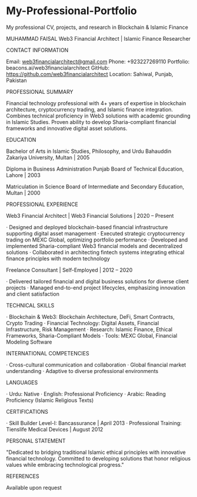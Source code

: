 # My-Professional-Portfolio
My professional CV, projects, and research in Blockchain &amp; Islamic Finance

MUHAMMAD FAISAL
Web3 Financial Architect | Islamic Finance Researcher



CONTACT INFORMATION

Email: web3financialarchitect@gmail.com
Phone: +923227269110
Portfolio: beacons.ai/web3financialarchitect
GitHub: https://github.com/web3financialarchitect
Location: Sahiwal, Punjab, Pakistan



PROFESSIONAL SUMMARY

Financial technology professional with 4+ years of expertise in blockchain architecture, cryptocurrency trading, and Islamic finance integration. Combines technical proficiency in Web3 solutions with academic grounding in Islamic Studies. Proven ability to develop Sharia-compliant financial frameworks and innovative digital asset solutions.



EDUCATION

Bachelor of Arts in Islamic Studies, Philosophy, and Urdu
Bahauddin Zakariya University, Multan | 2005

Diploma in Business Administration
Punjab Board of Technical Education, Lahore | 2003

Matriculation in Science
Board of Intermediate and Secondary Education, Multan | 2000



PROFESSIONAL EXPERIENCE

Web3 Financial Architect | Web3 Financial Solutions | 2020 – Present

· Designed and deployed blockchain-based financial infrastructure supporting digital asset management
· Executed strategic cryptocurrency trading on MEXC Global, optimizing portfolio performance
· Developed and implemented Sharia-compliant Web3 financial models and decentralized solutions
· Collaborated in architecting fintech systems integrating ethical finance principles with modern technology

Freelance Consultant | Self-Employed | 2012 – 2020

· Delivered tailored financial and digital business solutions for diverse client projects
· Managed end-to-end project lifecycles, emphasizing innovation and client satisfaction



TECHNICAL SKILLS

· Blockchain & Web3: Blockchain Architecture, DeFi, Smart Contracts, Crypto Trading
· Financial Technology: Digital Assets, Financial Infrastructure, Risk Management
· Research: Islamic Finance, Ethical Frameworks, Sharia-Compliant Models
· Tools: MEXC Global, Financial Modeling Software



INTERNATIONAL COMPETENCIES

· Cross-cultural communication and collaboration
· Global financial market understanding
· Adaptive to diverse professional environments



LANGUAGES

· Urdu: Native
· English: Professional Proficiency
· Arabic: Reading Proficiency (Islamic Religious Texts)



CERTIFICATIONS

· Skill Builder Level-I: Bancassurance | April 2013
· Professional Training: Tienslife Medical Devices | August 2012



PERSONAL STATEMENT

"Dedicated to bridging traditional Islamic ethical principles with innovative financial technology. Committed to developing solutions that honor religious values while embracing technological progress."



REFERENCES

Available upon request
